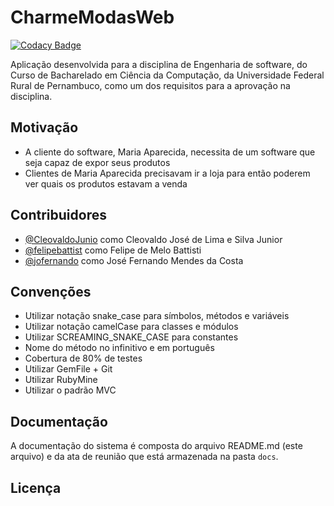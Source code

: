 # CharmeModasWeb

[![Codacy Badge](https://api.codacy.com/project/badge/Grade/745b9e2d552141a5895fafe692aad5e9)](https://www.codacy.com/manual/jofernando/CharmeModasWeb?utm_source=github.com&amp;utm_medium=referral&amp;utm_content=CharmeModasWeb/CharmeModasWeb&amp;utm_campaign=Badge_Grade)

Aplicação desenvolvida para a disciplina de Engenharia de software, do Curso de Bacharelado em Ciência da Computação, da Universidade Federal Rural de Pernambuco, como um dos requisitos para a aprovação na disciplina.

## Motivação

-   A cliente do software, Maria Aparecida, necessita de um software que seja capaz de expor seus produtos
-   Clientes de Maria Aparecida precisavam ir a loja para então poderem ver quais os produtos estavam a venda

## Contribuidores

-   [@CleovaldoJunio](https://github.com/CleovaldoJunior) como Cleovaldo José de Lima e Silva Junior
-   [@felipebattist](https://github.com/felipebattist) como Felipe de Melo Battisti
-   [@jofernando](https://github.com/jofernando) como José Fernando Mendes da Costa

## Convenções

-   Utilizar notação snake_case para símbolos, métodos e variáveis
-   Utilizar notação camelCase para classes e módulos
-   Utilizar SCREAMING_SNAKE_CASE para constantes
-   Nome do método no infinitivo e em português
-   Cobertura de 80% de testes
-   Utilizar GemFile + Git
-   Utilizar RubyMine
-   Utilizar o padrão MVC

## Documentação

A documentação do sistema é composta do arquivo README.md (este arquivo) e da ata de reunião que está armazenada na pasta `docs`.

## Licença
